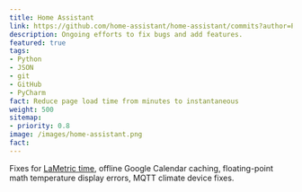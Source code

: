 ```yaml
---
title: Home Assistant
link: https://github.com/home-assistant/home-assistant/commits?author=PhilRW
description: Ongoing efforts to fix bugs and add features.
featured: true
tags:
- Python
- JSON
- git
- GitHub
- PyCharm
fact: Reduce page load time from minutes to instantaneous
weight: 500
sitemap:
- priority: 0.8
image: /images/home-assistant.png
fact: 
---
```


Fixes for [LaMetric time](https://lametric.com/), offline Google Calendar caching, floating-point math temperature display errors, MQTT climate device fixes.
